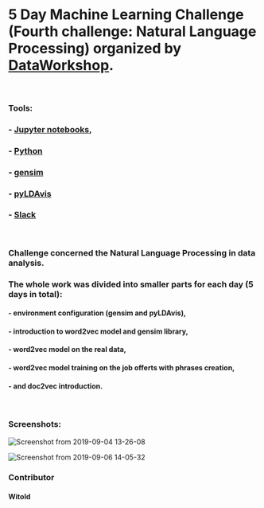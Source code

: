 # 5 Day Machine Learning Challenge (Fourth challenge: Natural Language Processing) organized by [DataWorkshop](http://www.dataworkshop.eu/challenge).

&nbsp; &nbsp;

### Tools:
### - [Jupyter notebooks](https://jupyter.org/),
### - [Python](https://www.python.org)
### - [gensim](https://pypi.org/project/gensim/)
### - [pyLDAvis](https://github.com/bmabey/pyLDAvis)
### - [Slack](slack.com)

&nbsp; &nbsp;

### Challenge concerned the  Natural Language Processing in data analysis. 
### The whole work was divided into smaller parts for each day (5 days in total):
#### - environment configuration (gensim and pyLDAvis),
#### - introduction to word2vec model and gensim library,
#### - word2vec model on the real data,
#### - word2vec model training on the job offerts with phrases creation,
#### - and doc2vec introduction.

&nbsp; &nbsp;

### Screenshots:
![Screenshot from 2019-09-04 13-26-08](https://user-images.githubusercontent.com/5718654/66927480-2d436a00-f030-11e9-8691-d4a15275740b.png)

![Screenshot from 2019-09-06 14-05-32](https://user-images.githubusercontent.com/5718654/66927535-3fbda380-f030-11e9-91c3-a3cc5d0cb05f.png)

### Contributor
#### Witold
